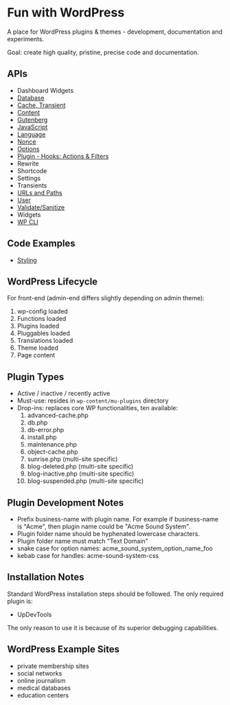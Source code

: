 # Fun with WordPress

A place for WordPress plugins & themes - development, documentation and experiments.

Goal: create high quality, pristine, precise code and documentation.

## APIs

- Dashboard Widgets
- [Database](./db.md)
- [Cache, Transient](./cache.md)
- [Content](./content.md)
- [Gutenberg](./gutenberg.md)
- [JavaScript](./js.md)
- [Language](./lang.md)
- [Nonce](./nonce.md)
- [Options](./options.md)
- [Plugin - Hooks: Actions & Filters](./plugin.md)
- Rewrite
- Shortcode
- Settings
- Transients
- [URLs and Paths](./url-path.md)
- [User](./user.md)
- [Validate/Sanitize](./validate_sanitize.md)
- Widgets
- [WP CLI](./wp-cli.md)

## Code Examples

- [Styling](./wp-content/plugins/oak-labs-wp/src/admin/styling/main.php)

## WordPress Lifecycle

For front-end (admin-end differs slightly depending on admin theme):

1. wp-config loaded
2. Functions loaded
3. Plugins loaded
4. Pluggables loaded
5. Translations loaded
6. Theme loaded
7. Page content

## Plugin Types

- Active / inactive / recently active
- Must-use: resides in `wp-content/mu-plugins` directory
- Drop-ins: replaces core WP functionalities, ten available:
    1. advanced-cache.php
    2. db.php
    3. db-error.php
    4. install.php
    5. maintenance.php
    6. object-cache.php
    7. sunrise.php (multi-site specific)
    8. blog-deleted.php (multi-site specific)
    9. blog-inactive.php (multi-site specific)
    10. blog-suspended.php (multi-site specific)

## Plugin Development Notes

- Prefix business-name with plugin name. For example if business-name is "Acme", then plugin name could be "Acme Sound System".
- Plugin folder name should be hyphenated lowercase characters.
- Plugin folder name must match "Text Domain"
- snake case for option names: acme_sound_system_option_name_foo
- kebab case for handles: acme-sound-system-css


## Installation Notes

Standard WordPress installation steps should be followed. The only required plugin is:

- UpDevTools

The only reason to use it is because of its superior debugging capabilities.

## WordPress Example Sites

- private membership sites
- social networks
- online journalism
- medical databases
- education centers
